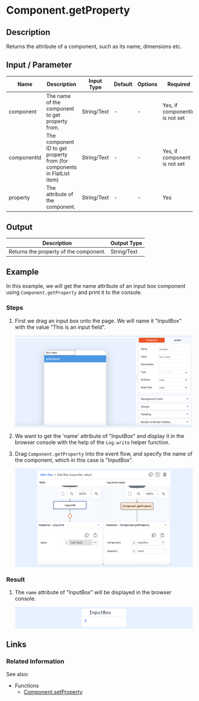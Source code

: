 # Component.getProperty

## Description

Returns the attribute of a component, such as its name, dimensions etc.

## Input / Parameter

| Name        | Description                                                             | Input Type  | Default | Options | Required                       |
|-------------|-------------------------------------------------------------------------|-------------|---------|---------|--------------------------------|
| component   | The name of the component to get property from.                         | String/Text | -       | -       | Yes, if componentId is not set |
| componentId | The component ID to get property from (for components in FlatList item) | String/Text | -       | -       | Yes, if component is not set   |
| property    | The attribute of the component.                                         | String/Text | -       | -       | Yes                            |

## Output

| Description                            | Output Type |
|----------------------------------------|-------------|
| Returns the property of the component. | String/Text |

## Example

In this example, we will get the name attribute of an input box component using `Component.getProperty` and print it to the console. 

### Steps

1. First we drag an input box onto the page. We will name it "InputBox" with the value "This is an input field".

    <div style="display:flex; align-items:center; justify-content:center; background-color: #E7F1FF;">
        <img src="./getProperty-step-1.png"
        style="width: 100%; padding: 5px;"/>
    </div>

2. We want to get the 'name' attribute of "InputBox" and display it in the browser console with the help of the `Log.write` helper function. 
3. Drag `Component.getProperty` into the event flow, and specify the name of the component, which in this case is "InputBox".

    <div style="display:flex; align-items:center; justify-content:center; background-color: #E7F1FF;">
        <img src="./getProperty-step-2.png"
        style="width: 75%; padding: 5px;"/>
    </div>

### Result

1. The `name` attribute of "InputBox" will be displayed in the browser console.

    <div style="display:flex; align-items:center; justify-content:center; background-color: #E7F1FF;">
        <img src="./getProperty-result-1.png"
        style="width: 25%; padding: 5px;"/>
    </div>

## Links

### Related Information

See also:

 - Functions
    - [Component.setProperty](/document/client/gitbook/2-5-actions-and-visual-logic/action-reference/react-native/Component/setProperty/)
